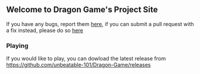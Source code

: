 ## Welcome to Dragon Game's Project Site

If you have any bugs, report them [here](https://github.com/unbeatable-101/Dragon-Game/issues), if you can submit a pull request with a fix instead, please do so [here](https://github.com/unbeatable-101/Dragon-Game/pulls)

### Playing 

If you would like to play, you can dowload the latest release from https://github.com/unbeatable-101/Dragon-Game/releases
